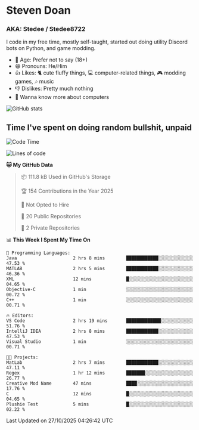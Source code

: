 # Steven Doan
### AKA: Stedee / Stedee8722
I code in my free time, mostly self-taught, started out doing utility Discord bots on Python, and game modding.

- 🤔 Age: Prefer not to say (18+)
- 😄 Pronouns: He/Him
- 👍 Likes: 🐈 cute fluffy things, 💻 computer-related things, 🎮 modding games, 🎶 music
- 👎 Dislikes: Pretty much nothing
- 🥹 Wanna know more about computers

![GitHub stats](https://github-readme-stats-iota-mocha-40.vercel.app/api?username=Stedee8722&show=prs_merged,prs_merged_percentage&show_icons=true&theme=transparent)

## Time I've spent on doing random bullshit, unpaid
<!--START_SECTION:Time I've spent on doing random bullshit, unpaid-->
![Code Time](http://img.shields.io/badge/Code%20Time-366%20hrs%2038%20mins-blue)

![Lines of code](https://img.shields.io/badge/From%20Hello%20World%20I%27ve%20Written-91.7%20thousand%20lines%20of%20code-blue)

**🐱 My GitHub Data** 

> 📦 111.8 kB Used in GitHub's Storage 
 > 
> 🏆 154 Contributions in the Year 2025
 > 
> 🚫 Not Opted to Hire
 > 
> 📜 20 Public Repositories 
 > 
> 🔑 2 Private Repositories 
 > 
📊 **This Week I Spent My Time On** 

```text
💬 Programming Languages: 
Java                     2 hrs 8 mins        ████████████░░░░░░░░░░░░░   47.53 % 
MATLAB                   2 hrs 5 mins        ████████████░░░░░░░░░░░░░   46.36 % 
XML                      12 mins             █░░░░░░░░░░░░░░░░░░░░░░░░   04.65 % 
Objective-C              1 min               ░░░░░░░░░░░░░░░░░░░░░░░░░   00.72 % 
C++                      1 min               ░░░░░░░░░░░░░░░░░░░░░░░░░   00.71 % 

🔥 Editors: 
VS Code                  2 hrs 19 mins       █████████████░░░░░░░░░░░░   51.76 % 
IntelliJ IDEA            2 hrs 8 mins        ████████████░░░░░░░░░░░░░   47.53 % 
Visual Studio            1 min               ░░░░░░░░░░░░░░░░░░░░░░░░░   00.71 % 

🐱‍💻 Projects: 
MatLab                   2 hrs 7 mins        ████████████░░░░░░░░░░░░░   47.11 % 
Regex                    1 hr 12 mins        ███████░░░░░░░░░░░░░░░░░░   26.77 % 
Creative Mod Name        47 mins             ████░░░░░░░░░░░░░░░░░░░░░   17.76 % 
C                        12 mins             █░░░░░░░░░░░░░░░░░░░░░░░░   04.65 % 
Plushie Test             5 mins              █░░░░░░░░░░░░░░░░░░░░░░░░   02.22 % 
```


 Last Updated on 27/10/2025 04:26:42 UTC
<!--END_SECTION:Time I've spent on doing random bullshit, unpaid-->
